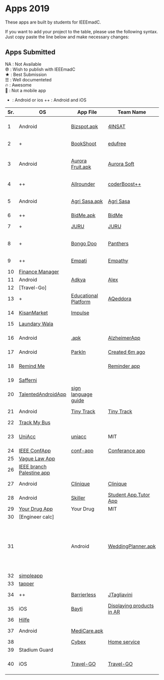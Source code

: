 # Apps 2019

These apps are built by students for IEEEmadC. 

If you want to add your project to the table, please use the following syntax. Just copy paste the line below and make necessary changes:

## Apps Submitted 
<!-- DO NOT REMOVE THIS

If you want to add your project to the table, please use the following syntax. Just copy paste the line below and make necessary changes:

| Your app name | Team Name | Short Description | [View Project](https://github.com/Your-Github-Username/Your-Project-Name) |

Please make necessary changes and add the edited lne just below the table....
-->
NA  : Not Available </br>
℗   : Wish to publish with IEEEmadC </br>
★   : Best Submission </br>
☰  : Well documenteted </br>
🔥  : Awesome </br>
📵  : Not a mobile app
+   : Android or ios
++  : Android and iOS

| Sr. | OS | App File | Team Name | Short Description | Licence | Country | Author | Badges |
|--------|--------|--------|--------|--------|--------|--------|--------|--------|
| 1 |Android|[Bizspot.apk](https://github.com/JihedChalghaf/Biz-Spot/blob/master/Apk/BizspotApp.apk) | [4INSAT](https://github.com/JihedChalghaf/Biz-Spot) | [A Network of business owners and service providers](https://www.youtube.com/watch?v=YKQZ-_8ZWIw) | MIT | Tunisia | [Jihed Chalghaf](https://github.com/jihedchalghaf) | |
| 2 |+|[BookShoot](https://drive.google.com/open?id=1s3FiyAtYhkJwC0REF5UBfiFxPpoPedeA)| [edufree](https://github.com/brianzhou139/BookShoot) | Book review and recommendation app| MIT | NA |[@brianzhou139](https://github.com/brianzhou139)| |
| 3 |Android|[Aurora Fruit.apk](https://github.com/aurora-soft/aurora-fruts/raw/master/apk/app.apk)| [Aurora Soft](https://github.com/aurora-soft/aurora-fruts) |Specialized food App | MIT | Bolivia |*Danna Calle<br> *Silvana Gutierrez<br> *Alvaro Martinez<br> *Marco Leonardini | |
| 4 |++|[Allrounder](https://drive.google.com/open?id=1A_3GV3xwT_JzhxO9seSI264QppiQI96S)| [coderBoost++](https://github.com/poojakumari11228/AllrounderPropertyManagementSystem.git) | Allrounder Property Management System App|Apache|Pakistan|[@BhagiaSheri](https://github.com/BhagiaSheri) [@poojakumari11228](https://github.com/poojakumari11228)| |
| 5|Android|[Agri Sasa.apk](https://github.com/bensalcie/Agri-Sasa/blob/master/IEEE%20MADC%202019%20FILES/Agrisasa.apk) | [Agri Sasa](https://github.com/bensalcie/Agri-Sasa) | Helps farmers reach customers using machine learning| MIT | Kenya | [Benard Ngoda](https://github.com/bensalcie) | |
| 6 |++|[BidMe.apk](https://github.com/mobileappz007/BidMe-IEEEMadC/blob/master/apk/bidme.apk) | [BidMe](https://github.com/mobileappz007) |Classifier app | MIT | India | [Shubham](https://github.com/mobileappz007) | |
| 7 |+|[JURU](https://drive.google.com/file/d/1u6X76Kshrd_d8qo4J6775YIykPP2ziwW/view?usp=drivesdk)| [JURU](https://github.com/solution-odii/humanitarianApp) |Humanitarian donation app| MIT | Nigeria |[Odii Chinedum](https://github.com/solution-odii)@Marshall17](https://github.com/Marshall17)| |
| 8 |+|[Bongo Doo](https://drive.google.com/open?id=1BEv35Ey2b0Evsl-wfNJQjFNTDPsO6_rq) | [Panthers](https://github.com/bensalcie/Bongodoo/) | Memory game that revolutionizes the way young persons think | MIT | Kenya | [Benard Ngoda](https://github.com/bensalcie/) | |
| 9 |++|[Empati](https://github.com/ozandndar/Empathy/tree/master) | [Empathy](https://github.com/ozandndar/Empathy/tree/master) |Teaches the Turkish Sign Language | MIT | Turkey |Ozan Dundar, Utku Erdemir, Furkan Aydin |
| 10 |[Finance Manager](https://github.com/rahulmool/NayaWalaFinanceApp) |
| 11 |Android|[Adkya](https://play.google.com/store/apps/details?id=com.arapeak.adkya) | [Alex](https://github.com/alex8530/) | Lets child learn smart| MIT | Palestine | [Alex](https://github.com/alex8530/) | |
| 12 |[Travel-Go] |
| 13 |+ |[Educational Platform](https://drive.google.com/open?id=11skea61cdXOnfASeSv64AccVHgI87i0k) | [AQeddora](https://github.com/IEEEmadC/IEEEmadC-wiki/blob/gh-pages/wiki/Educational%20Platform.md#contact-information) | [Education platfrom](https://youtu.be/N_pD-bsX4Wc) | MIT |Palestine | [AQaddora](https://github.com/AQaddora) | |
| 14 |[KisanMarket]()|[Impulse](https://github.com/komalsupekar/KisanMarket)| |[Komal Supekar](https://github.com/komalsupekar) [Madhusudan babar](https://github.com/madhusudanbabar)| |
| 15 |[Laundary Wala]() |
| 16 |Android|[.apk](https://drive.google.com/open?id=1mVcfzcEyxKNAF7YMHsGxruWSW9KAzJH0)| [AlzheimerApp](https://github.com/BhagiaSheri/AlzheimerApp.git) |coderBoost++|Memory Stash Alzheimer's Aid App|Apache-2.0|Pakistan|[@BhagiaSheri (https://github.com/BhagiaSheri) [@poojakumari11228](https://github.com/poojakumari11228)| |
| 17 |Android|[ParkIn]()|[Created 6m ago](https://github.com/hridoy100/ParkInAndroid) |
| 18 |[Remind Me](https://github.com/byshy/ieee_mvp)| |[Reminder app](https://youtu.be/UfQFs5SrogU)||[Basel Hadrous](https://github.com/byshy)[Mohammad Isleem](https://github.com/mohammadeslim22)|
| 19 |[Safferni]() |
| 20 |[TalentedAndroidApp](https://github.com/IEEEmadC/IEEEmadC-wiki/blob/gh-pages/wiki/Talented%20Android.md) | [sign language guide](https://github.com/IEEEmadC/IEEEmadC-wiki/blob/gh-pages/wiki/Talented%20Android.md)|
| 21 |Android|[Tiny Track](https://github.com/bensalcie/Tiny-Track/blob/master/tiny_truck_apk/tiny_track.apk) | [Tiny Track](https://github.com/bensalcie/Tiny-Track/) | Helps employers manage their workers remotely | [LICENSE](https://github.com/bensalcie/Tiny-Track/blob/master/LICENSE) | Kenya | [Benard Ngoda](https://github.com/bensalcie)  |
| 22 |[Track My Bus]() |
| 23 |[UniAcc](https://drive.google.com/open?id=1FbUkfJ_gm5arVU_7rB5UJB7w5fgM9Pm2)|[uniacc](https://github.com/Suvink/uniacc) |MIT|Sri Lanka|Suvin Nimnaka, Dilhani Gamhatha, Hirusha Chamod ||
| 24 |[IEEE ConfApp](https://github.com/vitomedved/conf-app/tree/master/apks) | [conf-app](https://github.com/vitomedved/conf-app/)| [Conferance app]((https://www.youtube.com/watch?v=FvcSN-4xfFw)) | [LICENSE](https://github.com/vitomedved/conf-app/blob/master/LICENSE) | Croatia | [Contributors](https://github.com/vitomedved/conf-app/graphs/contributors)
| 25 |[Vague Law App]() |
| 26 |[IEEE branch Palestine app](https://www.youtube.com/watch?v=ytHCnIkhfY0) |
| 27 |Android|[Clinique](https://github.com/IEEEmadC/Clinique/blob/master/app-debug.apk) |[Clinique](https://github.com/IEEEmadC/Clinique)|[App for doctors with their private clinic](https://www.youtube.com/watch?v=fSXeXd5x5W0)|[Apache](https://github.com/hzdawoud/Clinique/blob/master/LICENSE)| | Palestine | Amr Monzir, Khaled Shurrab, Hazem Dawoud | |
| 28 |Android|[Skiller]() | [Student App](https://github.com/AhmedAshour/skiller-student),[Tutor App](https://github.com/AhmedAshour/skiller-tutor)||||
| 29 |[Your Drug App](https://github.com/ShrooqAymanAwaily/YourDrug)| Your Drug | MIT| [Shrooq Ayman Awaily](https://github.com/ShrooqAymanAwaily)||
| 30 |[Engineer calc]|[]()|[]()| |
| 31 || Android |<a href="https://github.com/AmrTelbani/WeddingPlanner/raw/b3c474913d4eb5e567a7bbc70e4b2764780acc0e/Wedding%20Planner.apk"> WeddingPlanner.apk </a> | Masters | <a href="https://youtu.be/2VyHPp-W52o" rel="nofollow"> Wedding Planner Application is an android application for people who are looking for buy or rent stuff for marriage and for sellers of this stuff</a> | MIT | Palestine| <a href="https://github.com/AmrTelbani">Amr Telbani</a> | ||
| 32 |[simpleapp]() |
| 33 |[tapper]() |
| 34 | ++ | [Barrierless](https://drive.google.com/drive/folders/1oNNpbmPYyNxXA5mD2VLTcY0zzK46PY8x?usp=sharing) | [JTagliavini](https://github.com/JTagliavini/Barrierless) | Helps importers to connect with exporters | [Proprietary](https://en.wikipedia.org/wiki/Proprietary_software) | Argentina | Federico Muñiz [Jonathan Tagliavini](https://github.com/JTagliavini) | |
| 35 |iOS|[Bayti](https://github.com/djayyab/-IOS-App-IEEEMadC) | [Displaying products in AR](https://camo.githubusercontent.com/3d53b41fcf7bc8c2bc4d7a006fec0afccb6d2336/68747470733a2f2f64726976652e676f6f676c652e636f6d2f66696c652f642f3142444c67686167655a5f316b4d424733354b42447958302d4348504c4e73372d2f766965773f7573703d73686172696e67) | | |[Doaa AbuJayyab](https://github.com/djayyab)|MIT||
| 36 |[Hilfe]() |
| 37 |Android|[MediCare.apk](https://github.com/HabibRh26/IEEE-madC-app-Medicine-Reminder-/tree/master/apk) ||[Medicare](https://github.com/HabibRh26/IEEE-madC-app-Medicine-Reminder-)|[The medicine reminder](https://youtu.be/7KOB4LaFVrc)|Dhaka|GNU |[Md.Habibur Rahman](https://github.com/HabibRh26/IEEE-madC-app-Medicine-Reminder-)[Tabia Tanzin Prema](https://github.com/tabia309),Md.Mushfique Anwar| |
| 38 ||[Cybex](https://github.com/jawad421/knockdoor)|[Home service](https://youtu.be/u0jUrLSELKM/) |
|39|Stadium Guard||
|40|iOS|[Travel-GO]()|[Travel-GO]((https://github.com/MANI14011998/madC))|[Split Travel](https://youtu.be/O1qPHr9ugkQ)(https://youtu.be/n-J2_IvNDvw) |MIT|[Raghav](https://github.com/raghavdhingra),[Maninder Singh](https://github.com/mani14011998),[Sahil Galavat](https://github.com/sahil2029)||
